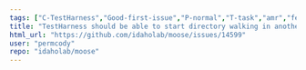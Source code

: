 ```yaml
---
tags: ["C-TestHarness","Good-first-issue","P-normal","T-task","amr","fem","finite-elements","finite-volumes","multiphysics","object-oriented","parallel","simulation"]
title: "TestHarness should be able to start directory walking in another directory"
html_url: "https://github.com/idaholab/moose/issues/14599"
user: "permcody"
repo: "idaholab/moose"
---
```


